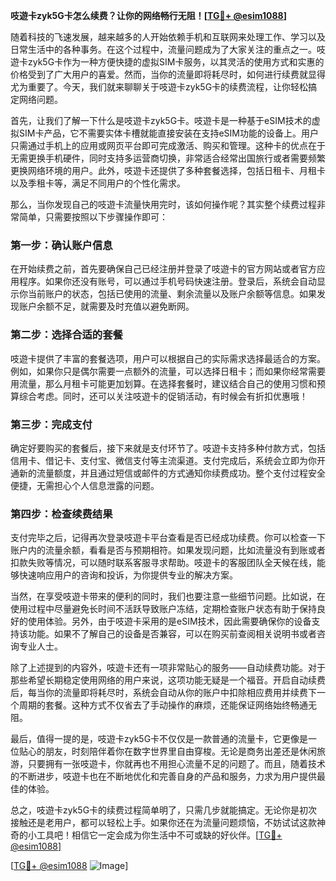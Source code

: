 **吱遊卡zyk5G卡怎么续费？让你的网络畅行无阻！[[TG💪+ @esim1088](https://t.me/s/esim1088)]**

随着科技的飞速发展，越来越多的人开始依赖手机和互联网来处理工作、学习以及日常生活中的各种事务。在这个过程中，流量问题成为了大家关注的重点之一。吱遊卡zyk5G卡作为一种方便快捷的虚拟SIM卡服务，以其灵活的使用方式和实惠的价格受到了广大用户的喜爱。然而，当你的流量即将耗尽时，如何进行续费就显得尤为重要了。今天，我们就来聊聊关于吱遊卡zyk5G卡的续费流程，让你轻松搞定网络问题。

首先，让我们了解一下什么是吱遊卡zyk5G卡。吱遊卡是一种基于eSIM技术的虚拟SIM卡产品，它不需要实体卡槽就能直接安装在支持eSIM功能的设备上。用户只需通过手机上的应用或网页平台即可完成激活、购买和管理。这种卡的优点在于无需更换手机硬件，同时支持多运营商切换，非常适合经常出国旅行或者需要频繁更换网络环境的用户。此外，吱遊卡还提供了多种套餐选择，包括日租卡、月租卡以及季租卡等，满足不同用户的个性化需求。

那么，当你发现自己的吱遊卡流量快用完时，该如何操作呢？其实整个续费过程非常简单，只需要按照以下步骤操作即可：

### 第一步：确认账户信息

在开始续费之前，首先要确保自己已经注册并登录了吱遊卡的官方网站或者官方应用程序。如果你还没有账号，可以通过手机号码快速注册。登录后，系统会自动显示你当前账户的状态，包括已使用的流量、剩余流量以及账户余额等信息。如果发现账户余额不足，就需要及时充值以避免断网。

### 第二步：选择合适的套餐

吱遊卡提供了丰富的套餐选项，用户可以根据自己的实际需求选择最适合的方案。例如，如果你只是偶尔需要一点额外的流量，可以选择日租卡；而如果你经常需要用流量，那么月租卡可能更加划算。在选择套餐时，建议结合自己的使用习惯和预算综合考虑。同时，还可以关注吱遊卡的促销活动，有时候会有折扣优惠哦！

### 第三步：完成支付

确定好要购买的套餐后，接下来就是支付环节了。吱遊卡支持多种付款方式，包括信用卡、借记卡、支付宝、微信支付等主流渠道。支付完成后，系统会立即为你开通新的流量额度，并且通过短信或邮件的方式通知你续费成功。整个支付过程安全便捷，无需担心个人信息泄露的问题。

### 第四步：检查续费结果

支付完毕之后，记得再次登录吱遊卡平台查看是否已经成功续费。你可以检查一下账户内的流量余额，看看是否与预期相符。如果发现问题，比如流量没有到账或者扣款失败等情况，可以随时联系客服寻求帮助。吱遊卡的客服团队全天候在线，能够快速响应用户的咨询和投诉，为你提供专业的解决方案。

当然，在享受吱遊卡带来的便利的同时，我们也要注意一些细节问题。比如说，在使用过程中尽量避免长时间不活跃导致账户冻结，定期检查账户状态有助于保持良好的使用体验。另外，由于吱遊卡采用的是eSIM技术，因此需要确保你的设备支持该功能。如果不了解自己的设备是否兼容，可以在购买前查阅相关说明书或者咨询专业人士。

除了上述提到的内容外，吱遊卡还有一项非常贴心的服务——自动续费功能。对于那些希望长期稳定使用网络的用户来说，这项功能无疑是一个福音。开启自动续费后，每当你的流量即将耗尽时，系统会自动从你的账户中扣除相应费用并续费下一个周期的套餐。这种方式不仅省去了手动操作的麻烦，还能保证网络始终畅通无阻。

最后，值得一提的是，吱遊卡zyk5G卡不仅仅是一款普通的流量卡，它更像是一位贴心的朋友，时刻陪伴着你在数字世界里自由穿梭。无论是商务出差还是休闲旅游，只要拥有一张吱遊卡，你就再也不用担心流量不足的问题了。而且，随着技术的不断进步，吱遊卡也在不断地优化和完善自身的产品和服务，力求为用户提供最佳的体验。

总之，吱遊卡zyk5G卡的续费过程简单明了，只需几步就能搞定。无论你是初次接触还是老用户，都可以轻松上手。如果你还在为流量问题烦恼，不妨试试这款神奇的小工具吧！相信它一定会成为你生活中不可或缺的好伙伴。[[TG💪+ @esim1088](https://t.me/s/esim1088)]

[[TG💪+ @esim1088](https://t.me/s/esim1088) ![Image](https://i.postimg.cc/4NQfJmqS/Snipaste-2025-05-13-00-14-12.png)]